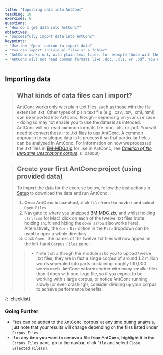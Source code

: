 ```yaml
---
title: "Importing data into AntConc"
teaching: 10
exercises: 0
questions:
- "How do I get data into AntConc?"
objectives:
- "Successfully import data into AntConc"
keypoints:
- "Use the `Open` option to import data"
- "You can import individual files or a folder"
- "AntConc works only with plain text files, for example those with the file extension .txt"
- "AntConc will not read common formats like .doc, .xls, or .pdf. You will need to convert these into .txt files to use AntConc."
---
```


## Importing data

>## What kinds of data files can I import?
>AntConc works only with plain text files, such as those with the file extension .txt. Other types of plain text file (e.g. .csv, .tsv, .xml,.html) can be imported into AntConc, though - depending on your use case - doing so may not enable you to use the dataset as intended. AntConc will not read common formats like .doc, .xls, or .pdf. You will need to convert these into .txt files to use AntConc.
>A common approach to catalogue data is to process it so that particular fields can be analysed in AntConc. For information on how we processed the .txt files in [BM-MDG.zip](https://github.com/CatalogueLegacies/antconc.github.io/blob/gh-pages/data/BM-MDG.zip) for use in AntConc, see [*Creation of the BMSatire Descriptions corpus*](http://doi.org/10.5281/zenodo.3245037).
{: .callout}

>## Create your first AntConc project (using provided data)
>
> To import the data for the exercise below, follow the instructions in [Setup](https://cataloguelegacies.github.io/antconc.github.io/setup.html) to download the data and run AntConc.
>
>1. Once AntConc is launched, click `File` from the navbar and select `Open Files`
>2. Navigate to where you unzipped [BM-MDG.zip](https://github.com/CatalogueLegacies/antconc.github.io/blob/gh-pages/data/BM-MDG.zip), and whilst holding `ctrl` (`cmd` for Mac) click on each of the twelve .txt files (note: holding `shift` and  hitting the `down arrow` also works here). Alternatively, the `Open Dir` option in the `File` dropdown can be used to open a whole directory.
>3. Click `Open`. The names of the twelve .txt files will now appear in the left-hand `Corpus Files` pane.
>>* Note that although this module asks you to upload twelve .txt files, they are in fact a single corpus of around 1.2 million words seperated into parts containing roughly 100,000 words each. AntConc peforms better with many smaller files than it does with one large file, so if you expect to be working with a large corpus, or notice AntConc running slowly (or even crashing!), consider dividing up your corpus to achieve performance benefits.
>
{: .checklist}

### Going Further
* Files can be added to the AntConc 'corpus' at any time during analysis, just note that your results will change depending on the files listed under `Corpus Files`.
* If at any time you want to remove a file from AntConc, highlight it in the `Corpus Files` pane, go to the navbar, click `File` and select `Close Selected File(s)`.

